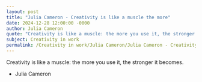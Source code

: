 ```yaml
---
layout: post
title: "Julia Cameron - Creativity is like a muscle the more"
date: 2024-12-28 12:00:00 -0000
author: Julia Cameron
quote: "Creativity is like a muscle: the more you use it, the stronger it becomes."
subject: Creativity in work
permalink: /Creativity in work/Julia Cameron/Julia Cameron - Creativity is like a muscle the more
---
```


Creativity is like a muscle: the more you use it, the stronger it becomes.

- Julia Cameron
